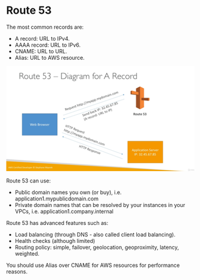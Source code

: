 # Route 53

The most common records are:

* A record: URL to IPv4.
* AAAA record: URL to IPv6.
* CNAME: URL to URL.
* Alias: URL to AWS resource.

![Route 53 Overview](../../images/route-53-overview.jpg)

Route 53 can use:

* Public domain names you own (or buy), i.e. application1.mypublicdomain.com
* Private domain names that can be resolved by your instances in your VPCs, i.e. application1.company.internal

Route 53 has advanced features such as:

* Load balancing (through DNS - also called client load balancing).
* Health checks (although limited)
* Routing policy: simple, failover, geolocation, geoproximity, latency, weighted.

You should use Alias over CNAME for AWS resources for performance reasons.
